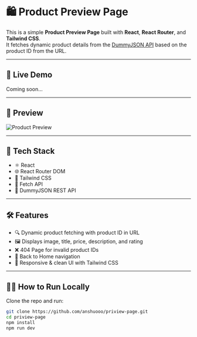 # 🛍️ Product Preview Page

This is a simple **Product Preview Page** built with **React**, **React Router**, and **Tailwind CSS**.  
It fetches dynamic product details from the [DummyJSON API](https://dummyjson.com/products) based on the product ID from the URL.

---

## 🚀 Live Demo

Coming soon...

---

## 📸 Preview

![Product Preview](./preview.png) <!-- (Add screenshot of the page and rename if needed) -->

---

## 🧰 Tech Stack

- ⚛️ React
- 🌐 React Router DOM
- 💨 Tailwind CSS
- 📡 Fetch API
- 🔗 DummyJSON REST API

---

## 🛠️ Features

- 🔍 Dynamic product fetching with product ID in URL
- 🖼️ Displays image, title, price, description, and rating
- ❌ 404 Page for invalid product IDs
- 🧭 Back to Home navigation
- 💅 Responsive & clean UI with Tailwind CSS

---

## 🧑‍💻 How to Run Locally

Clone the repo and run:

```bash
git clone https://github.com/anshuooo/priview-page.git
cd priview-page
npm install
npm run dev
